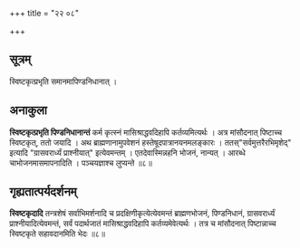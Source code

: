 +++
title = "२२ ०८"

+++
## सूत्रम्
स्विष्टकृत्प्रभृति समानमापिण्डनिधानात् ।

## अनाकुला
**स्विष्टकृत्प्रभृति पिण्डनिधानान्तं** कर्म कृत्स्नं मासिश्राद्धवदिहापि कर्तव्यमित्यर्थः ।
अत्र मांसौदनात् पिष्टाच्च स्विष्टकृत्, ततो जयादि ।
अथ ब्राह्मणानामुपवेशनं हस्तेषूदपात्रानयनमलङ्कारः ।
ततस्"सर्वमुत्तरैरभिमृशेद्" इत्यादि "ग्रासवरार्ध्यं प्राश्नीयात्" इत्येवमन्तम् ।
एतदेवास्मिन्नहनि भोजनं, नान्यत् ।
आरब्धे चाभोजनमासमापनादिति ।
पञ्चयज्ञाश्च लुप्यन्ते ॥८॥

## गृह्यतात्पर्यदर्शनम्
**स्विष्टकृदादि** तन्त्रशेषं सर्वाभिमर्शनादि च प्रदक्षिणीकृत्येत्येवमन्तं ब्राह्मणभोजनं, पिण्डनिधानं, ग्रासवरार्ध्यं प्राश्नीयादित्येवमन्तं, सर्वं पदार्थजातं मासिश्राद्धवदिहापि कर्तव्यमेवेत्यर्थः ।
तत्र च मांसौदनात् पिष्टान्नाच्च स्विष्टकृते सहावदानमिति भेदः ॥८॥
